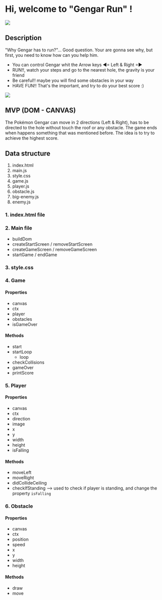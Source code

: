 # Hi, welcome to "Gengar Run" !

![](https://i.imgur.com/tiFQJTm.png)

## Description

"Why Gengar has to run?"... Good question. Your are gonna see why, but first, you need to know how can you help him.

- You can control Gengar whit the Arrow keys ◄= Left & Right =►
- RUN!!, watch your steps and go to the nearest hole, the gravity is your friend
- Be careful!! maybe you will find some obstacles in your way
- HAVE FUN!! That's the important, and try to do your best score :)

![](https://i.imgur.com/wwuiEZR.png)

## MVP (DOM - CANVAS)

The Pokémon Gengar can move in 2 directions (Left & Right), has to be directed to the hole without touch the roof or any obstacle. The game ends when happens something that was mentioned before. The idea is to try to achieve the highest score.

## Data structure

1. index.html
2. main.js
3. style.css
4. game.js
5. player.js
6. obstacle.js
7. big-enemy.js
8. enemy.js

### 1. index.html file

### 2. Main file

- buildDom
- createStartScreen / removeStartScreen
- createGameScreen / removeGameScreen
- startGame / endGame

### 3. style.css

### 4. Game

#### Properties

- canvas
- ctx
- player
- obstacles
- isGameOver

#### Methods

- start
- startLoop
  - loop
- checkCollisions
- gameOver
- printScore

### 5. Player

#### Properties

- canvas
- ctx
- direction
- image
- x
- y
- width
- height
- isFalling

#### Methods

- moveLeft
- moveRight
- didCollideCeiling
- checkIfStanding --> used to check if player is standing, and change the property `isFalling`

### 6. Obstacle

#### Properties

- canvas
- ctx
- position
- speed
- x
- y
- width
- height

#### Methods

- draw
- move
